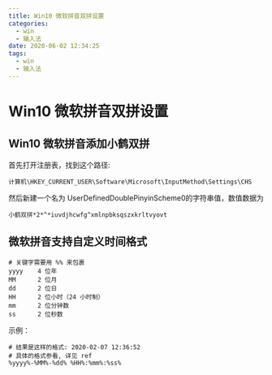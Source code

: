 ```yaml
---
title: Win10 微软拼音双拼设置
categories:
  - win
  - 输入法
date: 2020-06-02 12:34:25
tags:
  - win
  - 输入法
---
```


# Win10 微软拼音双拼设置

## Win10 微软拼音添加小鹤双拼

首先打开注册表，找到这个路径: 
```
计算机\HKEY_CURRENT_USER\Software\Microsoft\InputMethod\Settings\CHS
```
然后新建一个名为 UserDefinedDoublePinyinScheme0的字符串值，数值数据为

```
小鹤双拼*2*^*iuvdjhcwfg^xmlnpbksqszxkrltvyovt
```


## 微软拼音支持自定义时间格式

```
# 关键字需要用 %% 来包裹
yyyy    4 位年
MM	    2 位月
dd	    2 位日
HH  	2 位小时（24 小时制）
mm  	2 位分钟数
ss  	2 位秒数
```

示例：

```
# 结果是这样的格式: 2020-02-07 12:36:52
# 具体的格式参看, 详见 ref
%yyyy%-%MM%-%dd% %HH%:%mm%:%ss%
```
